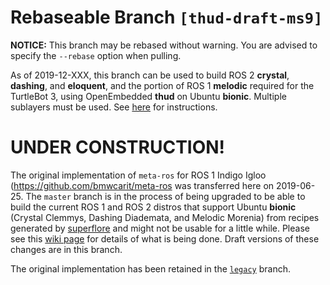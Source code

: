 # Rebaseable Branch `[thud-draft-ms9]`

**NOTICE:** This branch may be rebased without warning. You are advised to
specify the `--rebase` option when pulling.

As of 2019-12-XXX, this branch can be used to build ROS 2 **crystal**,
**dashing**, and **eloquent**, and the portion of ROS 1 **melodic** required for
the TurtleBot 3, using OpenEmbedded **thud** on Ubuntu **bionic**.  Multiple
sublayers must be used. See
[here](https://github.com/ros/meta-ros/wiki/OpenEmbedded-Build-Instructions)
for instructions.

# UNDER CONSTRUCTION!

The original implementation of `meta-ros` for ROS 1 Indigo Igloo
(<https://github.com/bmwcarit/meta-ros> was transferred here on 2019-06-25. The
`master` branch is in the process of being upgraded to be able to build the
current ROS 1 and ROS 2 distros that support Ubuntu **bionic** (Crystal Clemmys,
Dashing Diademata, and Melodic Morenia) from recipes generated by
[superflore](https://github.com/ros-infrastructure/superflore/) and might not be
usable for a little while. Please see this
[wiki page](https://github.com/ros/meta-ros/wiki/Superflore-OE-Recipe-Generation-Scheme)
for details of what is being done. Draft versions of these changes are in this
branch.

The original implementation has been retained in the [`legacy`](https://github.com/ros/meta-ros/tree/legacy) branch.
